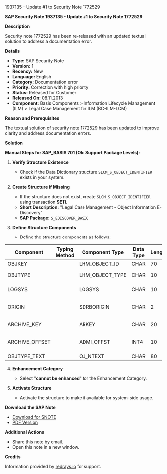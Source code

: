 1937135 - Update #1 to Security Note 1772529

**SAP Security Note 1937135 - Update #1 to Security Note 1772529**

**Description**

Security note 1772529 has been re-released with an updated textual solution to address a documentation error.

**Details**

- **Type:** SAP Security Note
- **Version:** 1
- **Recency:** New
- **Language:** English
- **Category:** Documentation error
- **Priority:** Correction with high priority
- **Status:** Released for Customer
- **Released On:** 08.11.2013
- **Component:** Basis Components > Information Lifecycle Management (ILM) > Legal Case Management for ILM (BC-ILM-LCM)

**Reason and Prerequisites**

The textual solution of security note 1772529 has been updated to improve clarity and address documentation errors.

**Solution**

**Manual Steps for SAP_BASIS 701 (Old Support Package Levels):**

1. **Verify Structure Existence**
   - Check if the Data Dictionary structure `SLCM_S_OBJECT_IDENTIFIER` exists in your system.

2. **Create Structure if Missing**
   - If the structure does not exist, create `SLCM_S_OBJECT_IDENTIFIER` using transaction **SE11**.
   - **Short Description:** "Legal Case Management - Object Information E-Discovery"
   - **SAP Package:** `S_EDISCOVER_BASIC`

3. **Define Structure Components**
   - Define the structure components as follows:

| Component          | Typing Method     | Component Type      | Data Type | Length | Short Description                   |
|--------------------|-------------------|---------------------|-----------|--------|-------------------------------------|
| OBJKEY             |                   | LHM_OBJECT_ID       | CHAR      | 70     | Object Key                          |
| OBJTYPE            |                   | LHM_OBJECT_TYPE     | CHAR      | 10     | Object Type                         |
| LOGSYS             |                   | LOGSYS              | CHAR      | 10     | Logical System                      |
| ORIGIN             |                   | SDRBORIGIN          | CHAR      | 2      | Origin of Data for Object           |
| ARCHIVE_KEY        |                   | ARKEY               | CHAR      | 20     | Key for Archive File                |
| ARCHIVE_OFFSET     |                   | ADMI_OFFST          | INT4      | 10     | Archive File Data Object Offset     |
| OBJTYPE_TEXT       |                   | OJ_NTEXT            | CHAR      | 80     | Description                         |

4. **Enhancement Category**
   - Select "**cannot be enhanced**" for the Enhancement Category.

5. **Activate Structure**
   - Activate the structure to make it available for system-side usage.

**Download the SAP Note**

- [Download for SNOTE](https://notesdownloads.sap.com/note/0040000017753922017)
- [PDF Version](https://me.sap.com/sap/support/sfm/notes/print/0001937135?language=en-US&token=08C54B6541202A5772344425237A414B)

**Additional Actions**

- Share this note by email.
- Open this note in a new window.

**Credits**

Information provided by [redrays.io](https://redrays.io) for support.